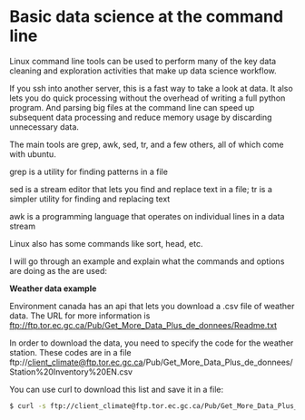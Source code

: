 # Basic data science at the command line

Linux command line tools can be used to perform many of the key data cleaning and exploration activities that make up data science workflow.

If you ssh into another server, this is a fast way to take a look at data. It also lets you do quick processing without the overhead of writing a full python program. And parsing big files at the command line can speed up subsequent data processing and reduce memory usage by discarding unnecessary data.

The main tools are grep, awk, sed, tr, and a few others, all of which come with ubuntu.

grep is a utility for finding patterns in a file

sed is a stream editor that lets you find and replace text in a file; tr is a simpler utility for finding and replacing text

awk is a programming language that operates on individual lines in a data stream

Linux also has some commands like sort, head, etc.

I will go through an example and explain what the commands and options are doing as the are used:

__Weather data example__

Environment canada has an api that lets you download a .csv file of weather data. The URL for more information is ftp://ftp.tor.ec.gc.ca/Pub/Get_More_Data_Plus_de_donnees/Readme.txt

In order to download the data, you need to specify the code for the weather station. These codes are in a file ftp://client_climate@ftp.tor.ec.gc.ca/Pub/Get_More_Data_Plus_de_donnees/Station%20Inventory%20EN.csv

You can use curl to download this list and save it in a file:
```bash
$ curl -s ftp://client_climate@ftp.tor.ec.gc.ca/Pub/Get_More_Data_Plus_de_donnees/Station%20Inventory%20EN.csv 
```
